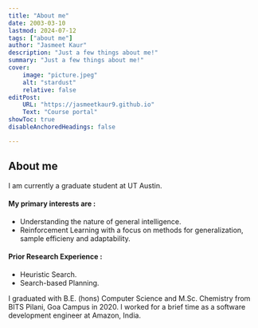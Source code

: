 ```yaml
---
title: "About me"
date: 2003-03-10
lastmod: 2024-07-12
tags: ["about me"]
author: "Jasmeet Kaur"
description: "Just a few things about me!" 
summary: "Just a few things about me!" 
cover:
    image: "picture.jpeg"
    alt: "stardust"
    relative: false
editPost:
    URL: "https://jasmeetkaur9.github.io"
    Text: "Course portal"
showToc: true
disableAnchoredHeadings: false

---
```


## About me

I am currently a graduate student at UT Austin.

#### My primary interests are : 


+ Understanding the nature of general intelligence. 
+ Reinforcement Learning with a focus on methods for generalization, sample efficieny and adaptability. 

#### Prior Research Experience : 

+ Heuristic Search.
+ Search-based Planning. 

I graduated with B.E. (hons) Computer Science and M.Sc. Chemistry from BITS Pilani, Goa Campus in 2020. I worked for a brief time as a software development engineer at Amazon, India. 
